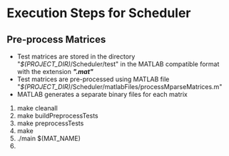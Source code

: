 # Execution Steps for Scheduler #

## Pre-process Matrices ##
* Test matrices are stored in the directory "_$(PROJECT_DIR)_/Scheduler/test" in the MATLAB compatible format with the extension ___".mat"___
* Test matrices are pre-processed using MATLAB file "_$(PROJECT_DIR)_/Scheduler/matlabFiles/processMparseMatrices.m"
* MATLAB generates a separate binary files for each matrix

1. make cleanall
2. make buildPreprocessTests
3. make preprocessTests
4. make
5. ./main $(MAT_NAME)
6. 